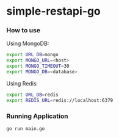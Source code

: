 # simple-restapi-go



### How to use

Using MongoDB:

```bash
export URL_DB=mongo
export MONGO_URL=<host>
export MONGO_TIMEOUT=30
export MONGO_DB=<database>
```

Using Redis:

```bash
export URL_DB=redis
export REDIS_URL=redis://localhost:6379
```



### Running Application

```bash
go run main.go
```

